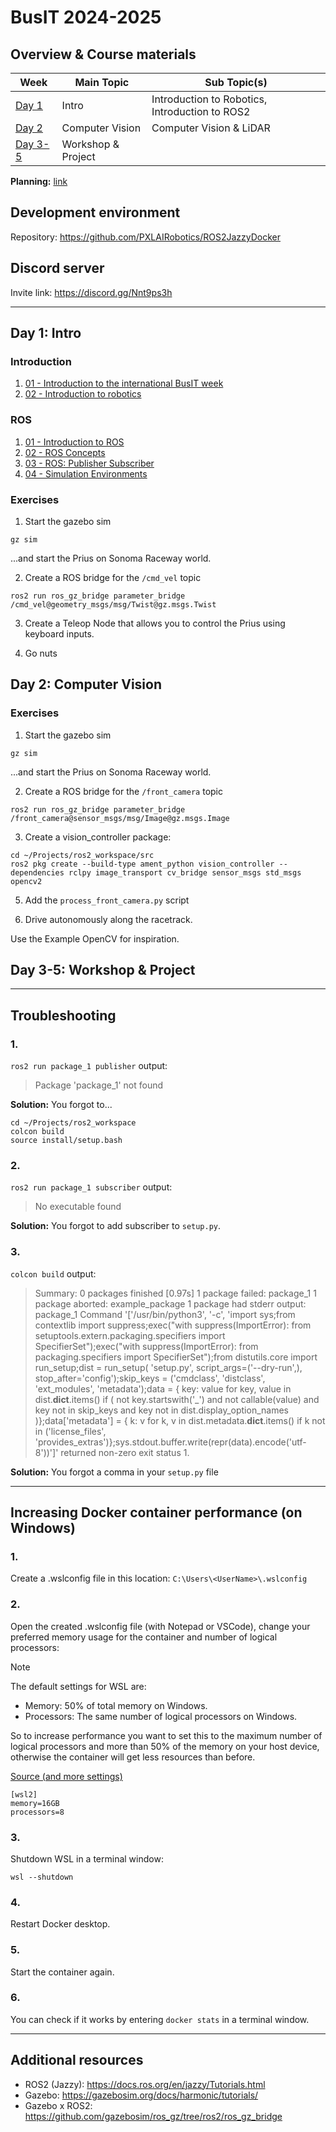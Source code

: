 # BusIT 2024-2025

## Overview & Course materials
| Week             | Main Topic      | Sub Topic(s)                                                         |
|------------------|-----------------|--------------------------------------------------------------------|
| [Day 1](#day-1-intro) | Intro           | Introduction to Robotics, Introduction to ROS2                            |
| [Day 2](#day-2-computer-vision) | Computer Vision    | Computer Vision & LiDAR  |
| [Day 3-5](#day-3-5-workshop--project) | Workshop & Project           |  |


**Planning:** [link](https://docs.google.com/spreadsheets/d/15HdELTIhPZTT3MXOrwgG9T98d1KogXK6/edit?usp=sharing&ouid=113903584216099729669&rtpof=true&sd=true)


## Development environment

Repository: https://github.com/PXLAIRobotics/ROS2JazzyDocker

## Discord server

Invite link: https://discord.gg/Nnt9ps3h

---

## Day 1: Intro

### Introduction
1. [01 - Introduction to the international BusIT week](https://docs.google.com/presentation/d/12ZiFGHrbpHBhwVBuW8IWCm55SUOD1VUCmkWGArjm-QY/edit?usp=sharing)
2. [02 - Introduction to robotics](https://docs.google.com/presentation/d/1Ea8KgwEG3dnj2lr9Qx2mFDlJjXus8Dv746eq6JwCrKM/edit?usp=sharing)

### ROS
1. [01 - Introduction to ROS](https://docs.google.com/presentation/d/1A70W-VW3kemfXvujr_nldWl8DQj6SrUCwiprwCcMDIs/edit?usp=sharing)
2. [02 - ROS Concepts](https://docs.google.com/presentation/d/1TEgNU2JJWePJjYKhwV_uKXRS158xJwDBQ-iIbaIBwY4/edit?usp=sharing)
3. [03 - ROS: Publisher Subscriber](https://docs.google.com/presentation/d/1G5NH5ieQ07DK02CBGnmbQ-mWS0jAgumsJW_Y5fxJBIE/edit?usp=sharing)
4. [04 - Simulation Environments](https://docs.google.com/presentation/d/1Noik0XNZwpObY1Dc9F9luQUJamzDhPwhPbc9501UQfg/edit?usp=sharing)

### Exercises

1. Start the gazebo sim

```
gz sim
```

...and start the Prius on Sonoma Raceway world.

2. Create a ROS bridge for the `/cmd_vel` topic

```
ros2 run ros_gz_bridge parameter_bridge /cmd_vel@geometry_msgs/msg/Twist@gz.msgs.Twist
```

3. Create a Teleop Node that allows you to control the Prius using keyboard inputs.

4. Go nuts


## Day 2: Computer Vision


### Exercises

1. Start the gazebo sim

```
gz sim
```

...and start the Prius on Sonoma Raceway world.

2. Create a ROS bridge for the `/front_camera` topic

```
ros2 run ros_gz_bridge parameter_bridge /front_camera@sensor_msgs/msg/Image@gz.msgs.Image
```

3. Create a vision_controller package:

```
cd ~/Projects/ros2_workspace/src
ros2 pkg create --build-type ament_python vision_controller --dependencies rclpy image_transport cv_bridge sensor_msgs std_msgs opencv2
```

5. Add the `process_front_camera.py` script

6. Drive autonomously along the racetrack.

Use the Example OpenCV for inspiration.


## Day 3-5: Workshop & Project



---

## Troubleshooting

### 1.

`ros2 run package_1 publisher` output: 

> Package 'package_1' not found

**Solution:** You forgot to...

```
cd ~/Projects/ros2_workspace
colcon build
source install/setup.bash
```

### 2.

`ros2 run package_1 subscriber` output: 

> No executable found


**Solution:** You forgot to add subscriber to `setup.py`.


### 3.

`colcon build` output:

> Summary: 0 packages finished [0.97s]
  1 package failed: package_1
  1 package aborted: example_package
  1 package had stderr output: package_1
Command '['/usr/bin/python3', '-c', 'import sys;from contextlib import suppress;exec("with suppress(ImportError):    from setuptools.extern.packaging.specifiers    import SpecifierSet");exec("with suppress(ImportError):    from packaging.specifiers import SpecifierSet");from distutils.core import run_setup;dist = run_setup(    \'setup.py\', script_args=(\'--dry-run\',), stop_after=\'config\');skip_keys = (\'cmdclass\', \'distclass\', \'ext_modules\', \'metadata\');data = {    key: value for key, value in dist.__dict__.items()     if (        not key.startswith(\'_\') and         not callable(value) and         key not in skip_keys and         key not in dist.display_option_names    )};data[\'metadata\'] = {    k: v for k, v in dist.metadata.__dict__.items()     if k not in (\'license_files\', \'provides_extras\')};sys.stdout.buffer.write(repr(data).encode(\'utf-8\'))']' returned non-zero exit status 1.
	
**Solution:** You forgot a comma in your `setup.py` file

---

## Increasing Docker container performance (on Windows)

### 1.

Create a .wslconfig file in this location:
`C:\Users\<UserName>\.wslconfig`

### 2.

Open the created .wslconfig file (with Notepad or VSCode), change your preferred memory usage for the container and number of logical processors:

> [!NOTE]  
> The default settings for WSL are:
>
> - Memory: 50% of total memory on Windows.
> - Processors: The same number of logical processors on Windows.
>
> So to increase performance you want to set this to the maximum number of logical processors and more than 50% of the memory on your host device, otherwise the container will get less resources than before.
>
> [Source (and more settings)](https://learn.microsoft.com/en-us/windows/wsl/wsl-config#main-wsl-settings)

```text
[wsl2]
memory=16GB
processors=8
```

### 3.

Shutdown WSL in a terminal window:

```
wsl --shutdown
```

### 4.

Restart Docker desktop.

### 5.

Start the container again.

### 6.

You can check if it works by entering `docker stats` in a terminal window.

---

## Additional resources

* ROS2 (Jazzy): https://docs.ros.org/en/jazzy/Tutorials.html
* Gazebo: https://gazebosim.org/docs/harmonic/tutorials/
* Gazebo x ROS2: https://github.com/gazebosim/ros_gz/tree/ros2/ros_gz_bridge
